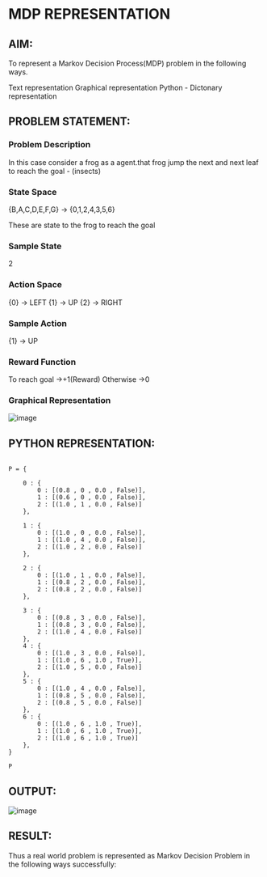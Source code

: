# MDP REPRESENTATION

## AIM:
To represent a Markov Decision Process(MDP) problem in the following ways.

Text representation
Graphical representation
Python - Dictonary representation

## PROBLEM STATEMENT:

### Problem Description

In this case consider a frog as a agent.that frog jump the next and next leaf to reach the goal - (insects)

### State Space

{B,A,C,D,E,F,G} -> {0,1,2,4,3,5,6}

These are state to the frog to reach the goal

### Sample State

2

### Action Space

{0} -> LEFT
{1} -> UP
{2} -> RIGHT

### Sample Action

{1} -> UP

### Reward Function

To reach goal ->+1(Reward)
Otherwise ->0

### Graphical Representation

![image](https://github.com/obedotto/mdp-representation/assets/119389971/b99ca38e-b36a-41d6-97cb-abce2bf3db54)


## PYTHON REPRESENTATION:

```

P = {

    0 : {
        0 : [(0.8 , 0 , 0.0 , False)],
        1 : [(0.6 , 0 , 0.0 , False)],
        2 : [(1.0 , 1 , 0.0 , False)]
    },

    1 : {
        0 : [(1.0 , 0 , 0.0 , False)],
        1 : [(1.0 , 4 , 0.0 , False)],
        2 : [(1.0 , 2 , 0.0 , False)]
    },

    2 : {
        0 : [(1.0 , 1 , 0.0 , False)],
        1 : [(0.8 , 2 , 0.0 , False)],
        2 : [(0.8 , 2 , 0.0 , False)]
    },

    3 : {
        0 : [(0.8 , 3 , 0.0 , False)],
        1 : [(0.8 , 3 , 0.0 , False)],
        2 : [(1.0 , 4 , 0.0 , False)]
    },
    4 : {
        0 : [(1.0 , 3 , 0.0 , False)],
        1 : [(1.0 , 6 , 1.0 , True)],
        2 : [(1.0 , 5 , 0.0 , False)]
    },
    5 : {
        0 : [(1.0 , 4 , 0.0 , False)],
        1 : [(0.8 , 5 , 0.0 , False)],
        2 : [(0.8 , 5 , 0.0 , False)]
    },
    6 : {
        0 : [(1.0 , 6 , 1.0 , True)],
        1 : [(1.0 , 6 , 1.0 , True)],
        2 : [(1.0 , 6 , 1.0 , True)]
    },
}

P
```

## OUTPUT:

![image](https://github.com/obedotto/mdp-representation/assets/119389971/1342d7b1-be10-44f2-b420-ded7f8eb7dd6)


## RESULT:
Thus a real world problem is represented as Markov Decision Problem in the following ways successfully:


